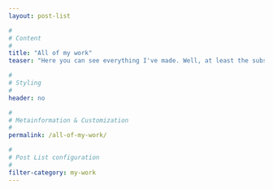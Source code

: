 ```yaml
---
layout: post-list

#
# Content
#
title: "All of my work"
teaser: "Here you can see everything I've made. Well, at least the subset that I've put up."

#
# Styling
#
header: no

#
# Metainformation & Customization
#
permalink: /all-of-my-work/

#
# Post List configuration
#
filter-category: my-work
---
```

